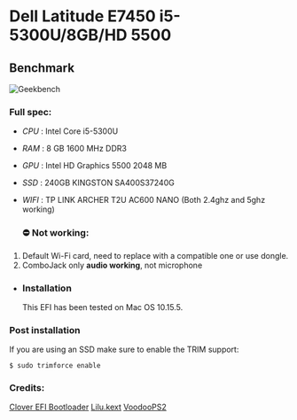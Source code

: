 # Dell Latitude E7450 i5-5300U/8GB/HD 5500

## Benchmark

![Geekbench](https://i.imgur.com/dry6D9y.png)

### Full spec:

* *CPU* : Intel Core i5-5300U

* *RAM* : 8 GB 1600 MHz DDR3

* *GPU* : Intel HD Graphics 5500 2048 MB

* *SSD* : 240GB KINGSTON SA400S37240G

* *WIFI* : TP LINK ARCHER T2U AC600 NANO (Both 2.4ghz and 5ghz working)
  
  ### ⛔️ Not working:
1. Default Wi-Fi card, need to replace with a compatible one or use dongle.
2. ComboJack only **audio working**, not microphone
* ### Installation
  
  This EFI has been tested on Mac OS 10.15.5.

### Post installation

If you are using an SSD make sure to enable the TRIM support:

```
$ sudo trimforce enable
```

### Credits:

[Clover EFI Bootloader](https://github.com/Clover-EFI-Bootloader/clover)
[Lilu.kext](https://github.com/acidanthera/Lilu/releases)
[VoodooPS2](https://github.com/RehabMan/OS-X-Voodoo-PS2-Controller)
